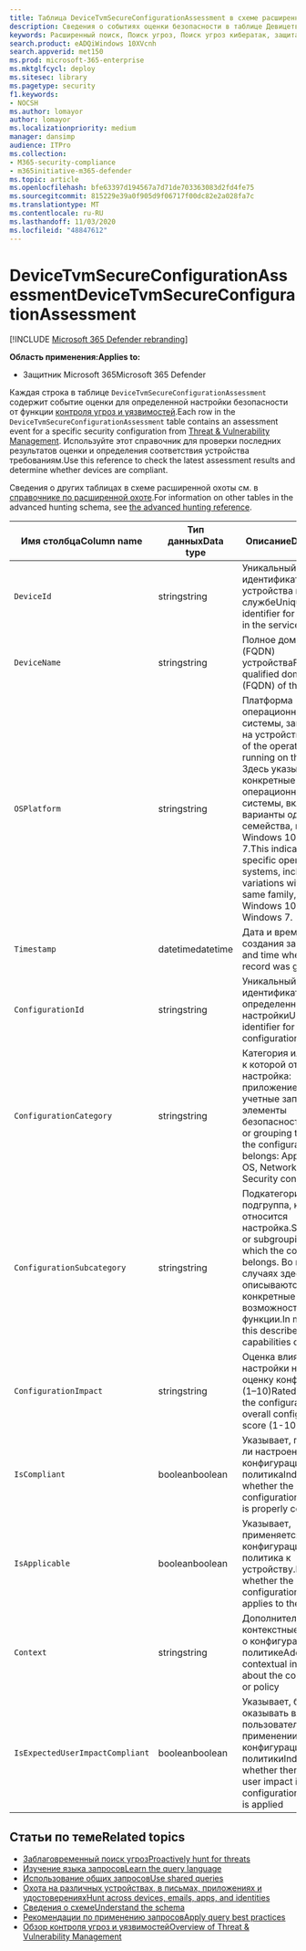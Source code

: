 ```yaml
---
title: Таблица DeviceTvmSecureConfigurationAssessment в схеме расширенной охоты
description: Сведения о событиях оценки безопасности в таблице Девицетвмсекуреконфигуратионассессмент расширенной схемы подсистемы поискового подсистемы. Эти & угрозами события управления уязвимостью предоставляют сведения об устройствах, а также сведения о конфигурации безопасности, влияние и соответствие требованиям.
keywords: Расширенный поиск, Поиск угроз, Поиск угроз кибератак, защита от угроз Майкрософт, Microsoft 365, MTP, m365, поиск, запрос, телеметрии, Справка по схеме, Кусто, таблица, столбец, тип данных, описание, угроза & уязвимости, ТВМ, Управление устройствами, Настройка безопасности, Девицетвмсекуреконфигуратионассессмент
search.product: eADQiWindows 10XVcnh
search.appverid: met150
ms.prod: microsoft-365-enterprise
ms.mktglfcycl: deploy
ms.sitesec: library
ms.pagetype: security
f1.keywords:
- NOCSH
ms.author: lomayor
author: lomayor
ms.localizationpriority: medium
manager: dansimp
audience: ITPro
ms.collection:
- M365-security-compliance
- m365initiative-m365-defender
ms.topic: article
ms.openlocfilehash: bfe63397d194567a7d71de703363083d2fd4fe75
ms.sourcegitcommit: 815229e39a0f905d9f06717f00dc82e2a028fa7c
ms.translationtype: MT
ms.contentlocale: ru-RU
ms.lasthandoff: 11/03/2020
ms.locfileid: "48847612"
---
```

# <a name="devicetvmsecureconfigurationassessment"></a><span data-ttu-id="582e4-105">DeviceTvmSecureConfigurationAssessment</span><span class="sxs-lookup"><span data-stu-id="582e4-105">DeviceTvmSecureConfigurationAssessment</span></span>

[!INCLUDE [Microsoft 365 Defender rebranding](../includes/microsoft-defender.md)]


<span data-ttu-id="582e4-106">**Область применения:**</span><span class="sxs-lookup"><span data-stu-id="582e4-106">**Applies to:**</span></span>
- <span data-ttu-id="582e4-107">Защитник Microsoft 365</span><span class="sxs-lookup"><span data-stu-id="582e4-107">Microsoft 365 Defender</span></span>



<span data-ttu-id="582e4-108">Каждая строка в таблице `DeviceTvmSecureConfigurationAssessment` содержит событие оценки для определенной настройки безопасности от функции [контроля угроз и уязвимостей](https://docs.microsoft.com/windows/security/threat-protection/microsoft-defender-atp/next-gen-threat-and-vuln-mgt).</span><span class="sxs-lookup"><span data-stu-id="582e4-108">Each row in the `DeviceTvmSecureConfigurationAssessment` table contains an assessment event for a specific security configuration from [Threat & Vulnerability Management](https://docs.microsoft.com/windows/security/threat-protection/microsoft-defender-atp/next-gen-threat-and-vuln-mgt).</span></span> <span data-ttu-id="582e4-109">Используйте этот справочник для проверки последних результатов оценки и определения соответствия устройства требованиям.</span><span class="sxs-lookup"><span data-stu-id="582e4-109">Use this reference to check the latest assessment results and determine whether devices are compliant.</span></span>

<span data-ttu-id="582e4-110">Сведения о других таблицах в схеме расширенной охоты см. в [справочнике по расширенной охоте](advanced-hunting-schema-tables.md).</span><span class="sxs-lookup"><span data-stu-id="582e4-110">For information on other tables in the advanced hunting schema, see [the advanced hunting reference](advanced-hunting-schema-tables.md).</span></span>

| <span data-ttu-id="582e4-111">Имя столбца</span><span class="sxs-lookup"><span data-stu-id="582e4-111">Column name</span></span> | <span data-ttu-id="582e4-112">Тип данных</span><span class="sxs-lookup"><span data-stu-id="582e4-112">Data type</span></span> | <span data-ttu-id="582e4-113">Описание</span><span class="sxs-lookup"><span data-stu-id="582e4-113">Description</span></span> |
|-------------|-----------|-------------|
| `DeviceId` | <span data-ttu-id="582e4-114">string</span><span class="sxs-lookup"><span data-stu-id="582e4-114">string</span></span> | <span data-ttu-id="582e4-115">Уникальный идентификатор устройства в службе</span><span class="sxs-lookup"><span data-stu-id="582e4-115">Unique identifier for the device in the service</span></span> |
| `DeviceName` | <span data-ttu-id="582e4-116">string</span><span class="sxs-lookup"><span data-stu-id="582e4-116">string</span></span> | <span data-ttu-id="582e4-117">Полное доменное имя (FQDN) устройства</span><span class="sxs-lookup"><span data-stu-id="582e4-117">Fully qualified domain name (FQDN) of the device</span></span> |
| `OSPlatform` | <span data-ttu-id="582e4-118">string</span><span class="sxs-lookup"><span data-stu-id="582e4-118">string</span></span> | <span data-ttu-id="582e4-119">Платформа операционной системы, запущенной на устройстве.</span><span class="sxs-lookup"><span data-stu-id="582e4-119">Platform of the operating system running on the device.</span></span> <span data-ttu-id="582e4-120">Здесь указываются конкретные операционные системы, включая варианты одного семейства, например Windows 10 и Windows 7.</span><span class="sxs-lookup"><span data-stu-id="582e4-120">This indicates specific operating systems, including variations within the same family, such as Windows 10 and Windows 7.</span></span>|
| `Timestamp` | <span data-ttu-id="582e4-121">datetime</span><span class="sxs-lookup"><span data-stu-id="582e4-121">datetime</span></span> | <span data-ttu-id="582e4-122">Дата и время создания записи</span><span class="sxs-lookup"><span data-stu-id="582e4-122">Date and time when the record was generated</span></span> |
| `ConfigurationId` | <span data-ttu-id="582e4-123">string</span><span class="sxs-lookup"><span data-stu-id="582e4-123">string</span></span> | <span data-ttu-id="582e4-124">Уникальный идентификатор определенной настройки</span><span class="sxs-lookup"><span data-stu-id="582e4-124">Unique identifier for a specific configuration</span></span> |
| `ConfigurationCategory` | <span data-ttu-id="582e4-125">string</span><span class="sxs-lookup"><span data-stu-id="582e4-125">string</span></span> | <span data-ttu-id="582e4-126">Категория или группа, к которой относится настройка: приложение, ОС, сеть, учетные записи, элементы безопасности</span><span class="sxs-lookup"><span data-stu-id="582e4-126">Category or grouping to which the configuration belongs: Application, OS, Network, Accounts, Security controls</span></span> |
| `ConfigurationSubcategory` | <span data-ttu-id="582e4-127">string</span><span class="sxs-lookup"><span data-stu-id="582e4-127">string</span></span> | <span data-ttu-id="582e4-128">Подкатегория или подгруппа, к которой относится настройка.</span><span class="sxs-lookup"><span data-stu-id="582e4-128">Subcategory or subgrouping to which the configuration belongs.</span></span> <span data-ttu-id="582e4-129">Во многих случаях здесь описываются конкретные возможности или функции.</span><span class="sxs-lookup"><span data-stu-id="582e4-129">In many cases, this describes specific capabilities or features.</span></span> |
| `ConfigurationImpact` | <span data-ttu-id="582e4-130">string</span><span class="sxs-lookup"><span data-stu-id="582e4-130">string</span></span> | <span data-ttu-id="582e4-131">Оценка влияния настройки на общую оценку конфигурации (1–10)</span><span class="sxs-lookup"><span data-stu-id="582e4-131">Rated impact of the configuration to the overall configuration score (1-10)</span></span> |
| `IsCompliant` | <span data-ttu-id="582e4-132">boolean</span><span class="sxs-lookup"><span data-stu-id="582e4-132">boolean</span></span> | <span data-ttu-id="582e4-133">Указывает, правильно ли настроена конфигурация или политика</span><span class="sxs-lookup"><span data-stu-id="582e4-133">Indicates whether the configuration or policy is properly configured</span></span> |
| `IsApplicable` | <span data-ttu-id="582e4-134">boolean</span><span class="sxs-lookup"><span data-stu-id="582e4-134">boolean</span></span> | <span data-ttu-id="582e4-135">Указывает, применяется ли конфигурация или политика к устройству.</span><span class="sxs-lookup"><span data-stu-id="582e4-135">Indicates whether the configuration or policy applies to the device</span></span> |
| `Context` | <span data-ttu-id="582e4-136">string</span><span class="sxs-lookup"><span data-stu-id="582e4-136">string</span></span> | <span data-ttu-id="582e4-137">Дополнительные контекстные сведения о конфигурации или политике</span><span class="sxs-lookup"><span data-stu-id="582e4-137">Additional contextual information about the configuration or policy</span></span> |
| `IsExpectedUserImpactCompliant` | <span data-ttu-id="582e4-138">boolean</span><span class="sxs-lookup"><span data-stu-id="582e4-138">boolean</span></span> | <span data-ttu-id="582e4-139">Указывает, будет ли оказывать влияние пользователь при применении конфигурации или политики</span><span class="sxs-lookup"><span data-stu-id="582e4-139">Indicates whether there will be user impact if the configuration or policy is applied</span></span> |

## <a name="related-topics"></a><span data-ttu-id="582e4-140">Статьи по теме</span><span class="sxs-lookup"><span data-stu-id="582e4-140">Related topics</span></span>

- [<span data-ttu-id="582e4-141">Заблаговременный поиск угроз</span><span class="sxs-lookup"><span data-stu-id="582e4-141">Proactively hunt for threats</span></span>](advanced-hunting-overview.md)
- [<span data-ttu-id="582e4-142">Изучение языка запросов</span><span class="sxs-lookup"><span data-stu-id="582e4-142">Learn the query language</span></span>](advanced-hunting-query-language.md)
- [<span data-ttu-id="582e4-143">Использование общих запросов</span><span class="sxs-lookup"><span data-stu-id="582e4-143">Use shared queries</span></span>](advanced-hunting-shared-queries.md)
- [<span data-ttu-id="582e4-144">Охота на различных устройствах, в письмах, приложениях и удостоверениях</span><span class="sxs-lookup"><span data-stu-id="582e4-144">Hunt across devices, emails, apps, and identities</span></span>](advanced-hunting-query-emails-devices.md)
- [<span data-ttu-id="582e4-145">Сведения о схеме</span><span class="sxs-lookup"><span data-stu-id="582e4-145">Understand the schema</span></span>](advanced-hunting-schema-tables.md)
- [<span data-ttu-id="582e4-146">Рекомендации по применению запросов</span><span class="sxs-lookup"><span data-stu-id="582e4-146">Apply query best practices</span></span>](advanced-hunting-best-practices.md)
- [<span data-ttu-id="582e4-147">Обзор контроля угроз и уязвимостей</span><span class="sxs-lookup"><span data-stu-id="582e4-147">Overview of Threat & Vulnerability Management</span></span>](https://docs.microsoft.com/windows/security/threat-protection/microsoft-defender-atp/next-gen-threat-and-vuln-mgt)
